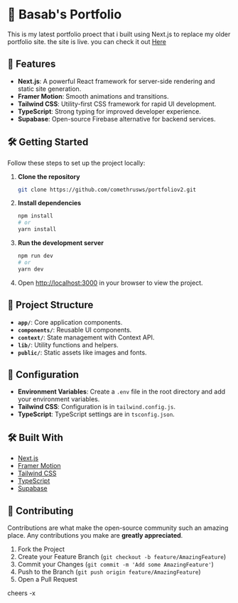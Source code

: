 # 🚀 Basab's Portfolio

This is my latest portfolio proect that i built using Next.js to replace my older portfolio site.
the site is live. you can check it out [Here](https://basabjha.com.np)

## 🌟 Features

- **Next.js**: A powerful React framework for server-side rendering and static site generation.
- **Framer Motion**: Smooth animations and transitions.
- **Tailwind CSS**: Utility-first CSS framework for rapid UI development.
- **TypeScript**: Strong typing for improved developer experience.
- **Supabase**: Open-source Firebase alternative for backend services.

## 🛠️ Getting Started

Follow these steps to set up the project locally:

1. **Clone the repository**
    ```bash
    git clone https://github.com/comethrusws/portfoliov2.git
    ```
2. **Install dependencies**
    ```bash
    npm install
    # or
    yarn install
    ```
3. **Run the development server**
    ```bash
    npm run dev
    # or
    yarn dev
    ```
4. Open [http://localhost:3000](http://localhost:3000) in your browser to view the project.

## 📂 Project Structure

- **`app/`**: Core application components.
- **`components/`**: Reusable UI components.
- **`context/`**: State management with Context API.
- **`lib/`**: Utility functions and helpers.
- **`public/`**: Static assets like images and fonts.

## 🔧 Configuration

- **Environment Variables**: Create a `.env` file in the root directory and add your environment variables.
- **Tailwind CSS**: Configuration is in `tailwind.config.js`.
- **TypeScript**: TypeScript settings are in `tsconfig.json`.

## 🛠️ Built With

- [Next.js](https://nextjs.org/)
- [Framer Motion](https://www.framer.com/motion/)
- [Tailwind CSS](https://tailwindcss.com/)
- [TypeScript](https://www.typescriptlang.org/)
- [Supabase](https://supabase.io/)

## 🤝 Contributing

Contributions are what make the open-source community such an amazing place. Any contributions you make are **greatly appreciated**.

1. Fork the Project
2. Create your Feature Branch (`git checkout -b feature/AmazingFeature`)
3. Commit your Changes (`git commit -m 'Add some AmazingFeature'`)
4. Push to the Branch (`git push origin feature/AmazingFeature`)
5. Open a Pull Request


cheers -x
